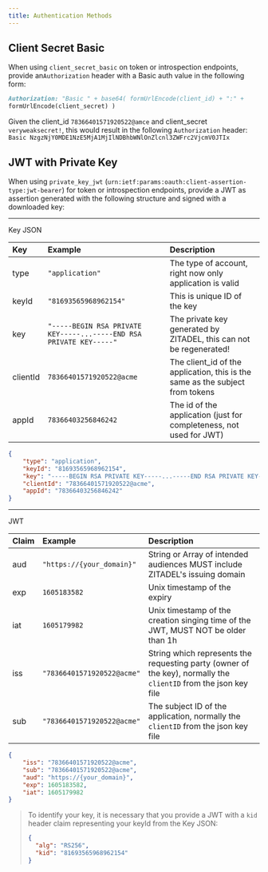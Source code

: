 ```yaml
---
title: Authentication Methods
---
```


## Client Secret Basic

When using `client_secret_basic` on token or introspection endpoints, provide
an`Authorization` header with a Basic auth value in the following form:

```markdown
Authorization: "Basic " + base64( formUrlEncode(client_id) + ":" +
formUrlEncode(client_secret) )
```

Given the client_id `78366401571920522@amce` and client_secret
`veryweaksecret!`, this would result in the following `Authorization` header:
`Basic NzgzNjY0MDE1NzE5MjA1MjIlNDBhbWNlOnZlcnl3ZWFrc2VjcmV0JTIx`

## JWT with Private Key

When using `private_key_jwt`
(`urn:ietf:params:oauth:client-assertion-type:jwt-bearer`) for token or
introspection endpoints, provide a JWT as assertion generated with the following
structure and signed with a downloaded key:

---

Key JSON

| Key      | Example                                                             | Description                                                                   |
| :------- | :------------------------------------------------------------------ | :---------------------------------------------------------------------------- |
| type     | `"application"`                                                     | The type of account, right now only application is valid                      |
| keyId    | `"81693565968962154"`                                               | This is unique ID of the key                                                  |
| key      | `"-----BEGIN RSA PRIVATE KEY-----...-----END RSA PRIVATE KEY-----"` | The private key generated by ZITADEL, this can not be regenerated!            |
| clientId | `78366401571920522@acme`                                            | The client_id of the application, this is the same as the subject from tokens |
| appId    | `78366403256846242`                                                 | The id of the application (just for completeness, not used for JWT)           |

```JSON
{
	"type": "application",
	"keyId": "81693565968962154",
	"key": "-----BEGIN RSA PRIVATE KEY-----...-----END RSA PRIVATE KEY-----",
	"clientId": "78366401571920522@acme",
	"appId": "78366403256846242"
}
```

---

JWT

| Claim | Example                    | Description                                                                                                     |
| :---- | :------------------------- | :-------------------------------------------------------------------------------------------------------------- |
| aud   | `"https://{your_domain}"`  | String or Array of intended audiences MUST include ZITADEL's issuing domain                                     |
| exp   | `1605183582`               | Unix timestamp of the expiry                                                                                    |
| iat   | `1605179982`               | Unix timestamp of the creation singing time of the JWT, MUST NOT be older than 1h                               |
| iss   | `"78366401571920522@acme"` | String which represents the requesting party (owner of the key), normally the `clientID` from the json key file |
| sub   | `"78366401571920522@acme"` | The subject ID of the application, normally the `clientID` from the json key file                               |

```JSON
{
	"iss": "78366401571920522@acme",
	"sub": "78366401571920522@acme",
	"aud": "https://{your_domain}",
	"exp": 1605183582,
	"iat": 1605179982
}
```

> To identify your key, it is necessary that you provide a JWT with a `kid`
> header claim representing your keyId from the Key JSON:
>
> ```json
> {
>   "alg": "RS256",
>   "kid": "81693565968962154"
> }
> ```
